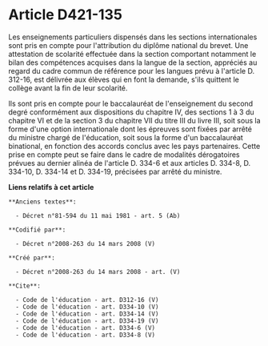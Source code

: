 # Article D421-135

Les enseignements particuliers dispensés dans les sections internationales sont pris en compte pour l'attribution du diplôme
national du brevet. Une attestation de scolarité effectuée dans la section comportant notamment le bilan des compétences
acquises dans la langue de la section, appréciés au regard du cadre commun de référence pour les langues prévu à l'article D.
312-16, est délivrée aux élèves qui en font la demande, s'ils quittent le collège avant la fin de leur scolarité. 

Ils sont pris en compte pour le baccalauréat de l'enseignement du second degré conformément aux dispositions du chapitre IV,
des sections 1 à 3 du chapitre VI et de la section 3 du chapitre VII du titre III du livre III, soit sous la forme d'une
option internationale dont les épreuves sont fixées par arrêté du ministre chargé de l'éducation, soit sous la forme d'un
baccalauréat binational, en fonction des accords conclus avec les pays partenaires. Cette prise en compte peut se faire dans
le cadre de modalités dérogatoires prévues au dernier alinéa de l'article D. 334-6 et aux articles D. 334-8, D. 334-10, D.
334-14 et D. 334-19, précisées par arrêté du ministre.

**Liens relatifs à cet article**

	**Anciens textes**:

	  - Décret n°81-594 du 11 mai 1981 - art. 5 (Ab)

	**Codifié par**:

	  - Décret n°2008-263 du 14 mars 2008 (V)

	**Créé par**:

	  - Décret n°2008-263 du 14 mars 2008 - art. (V)

	**Cite**:

	  - Code de l'éducation - art. D312-16 (V)
	  - Code de l'éducation - art. D334-10 (V)
	  - Code de l'éducation - art. D334-14 (V)
	  - Code de l'éducation - art. D334-19 (V)
	  - Code de l'éducation - art. D334-6 (V)
	  - Code de l'éducation - art. D334-8 (V)
